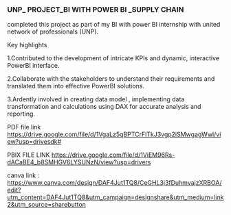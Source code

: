 ### UNP_ PROJECT_BI WITH POWER BI _SUPPLY CHAIN 


completed this project as part of my BI with power BI internship with united network of professionals (UNP).
 
Key highlights

1.Contributed to the development of intricate KPIs and dynamic, interactive PowerBI interface.

2.Collaborate with the stakeholders to understand their requirements and translated them into effective PowerBI solutions.

3.Ardently involved in creating data model , implementing data transformation and calculations using DAX for accurate analysis and reporting.

PDF file  link  https://drive.google.com/file/d/1VgaLz5qBPTCrFlTkJ3vgp2iSMwgagWwl/view?usp=drivesdk#

 PBIX FILE LINK https://drive.google.com/file/d/1ViEM96Rs-dACaBE4_b8SMHGV6LYSUNzN/view?usp=drivers 
 
canva link : https://www.canva.com/design/DAF4Jut1TQ8/CeGHL3j3fDuhmvajzXRBOA/edit?utm_content=DAF4Jut1TQ8&utm_campaign=designshare&utm_medium=link2&utm_source=sharebutton

